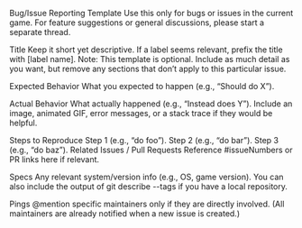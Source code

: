 Bug/Issue Reporting Template
Use this only for bugs or issues in the current game. For feature suggestions or general discussions, please start a separate thread.

Title
Keep it short yet descriptive.
If a label seems relevant, prefix the title with [label name].
Note: This template is optional. Include as much detail as you want, but remove any sections that don’t apply to this particular issue.

Expected Behavior
What you expected to happen (e.g., “Should do X”).

Actual Behavior
What actually happened (e.g., “Instead does Y”).
Include an image, animated GIF, error messages, or a stack trace if they would be helpful.

Steps to Reproduce
Step 1 (e.g., “do foo”).
Step 2 (e.g., “do bar”).
Step 3 (e.g., “do baz”).
Related Issues / Pull Requests
Reference #issueNumbers or PR links here if relevant.

Specs
Any relevant system/version info (e.g., OS, game version).
You can also include the output of git describe --tags if you have a local repository.

Pings
@mention specific maintainers only if they are directly involved.
(All maintainers are already notified when a new issue is created.)
